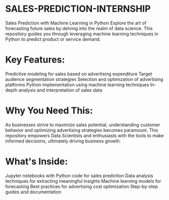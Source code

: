 # SALES-PREDICTION-INTERNSHIP
Sales Prediction with Machine Learning in Python  Explore the art of forecasting future sales by delving into the realm of data science. This repository guides you through leveraging machine learning techniques in Python to predict product or service demand. 
# Key Features:

Predictive modeling for sales based on advertising expenditure
Target audience segmentation strategies
Selection and optimization of advertising platforms
Python implementation using machine learning techniques
In-depth analysis and interpretation of sales data
# Why You Need This:
As businesses strive to maximize sales potential, understanding customer behavior and optimizing advertising strategies becomes paramount. This repository empowers Data Scientists and enthusiasts with the tools to make informed decisions, ultimately driving business growth.

# What's Inside:

Jupyter notebooks with Python code for sales prediction
Data analysis techniques for extracting meaningful insights
Machine learning models for forecasting
Best practices for advertising cost optimization
Step-by-step guides and documentation
